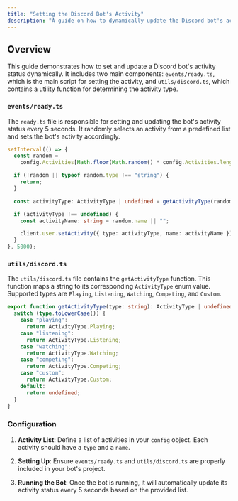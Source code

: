 ```yaml
---
title: "Setting the Discord Bot's Activity"
description: "A guide on how to dynamically update the Discord bot's activity status using TypeScript."
---
```


## Overview

This guide demonstrates how to set and update a Discord bot's activity status dynamically. It includes two main components: `events/ready.ts`, which is the main script for setting the activity, and `utils/discord.ts`, which contains a utility function for determining the activity type.

### `events/ready.ts`

The `ready.ts` file is responsible for setting and updating the bot's activity status every 5 seconds. It randomly selects an activity from a predefined list and sets the bot's activity accordingly.

```typescript
setInterval(() => {
  const random =
    config.Activities[Math.floor(Math.random() * config.Activities.length)];

  if (!random || typeof random.type !== "string") {
    return;
  }

  const activityType: ActivityType | undefined = getActivityType(random.type);

  if (activityType !== undefined) {
    const activityName: string = random.name || "";

    client.user.setActivity({ type: activityType, name: activityName });
  }
}, 5000);
```

### `utils/discord.ts`

The `utils/discord.ts` file contains the `getActivityType` function. This function maps a string to its corresponding `ActivityType` enum value. Supported types are `Playing`, `Listening`, `Watching`, `Competing`, and `Custom`.

```ts
export function getActivityType(type: string): ActivityType | undefined {
  switch (type.toLowerCase()) {
    case "playing":
      return ActivityType.Playing;
    case "listening":
      return ActivityType.Listening;
    case "watching":
      return ActivityType.Watching;
    case "competing":
      return ActivityType.Competing;
    case "custom":
      return ActivityType.Custom;
    default:
      return undefined;
  }
}
```

### Configuration

1. **Activity List**: Define a list of activities in your `config` object. Each activity should have a `type` and a `name`.

2. **Setting Up**: Ensure `events/ready.ts` and `utils/discord.ts` are properly included in your bot's project.

3. **Running the Bot**: Once the bot is running, it will automatically update its activity status every 5 seconds based on the provided list.
